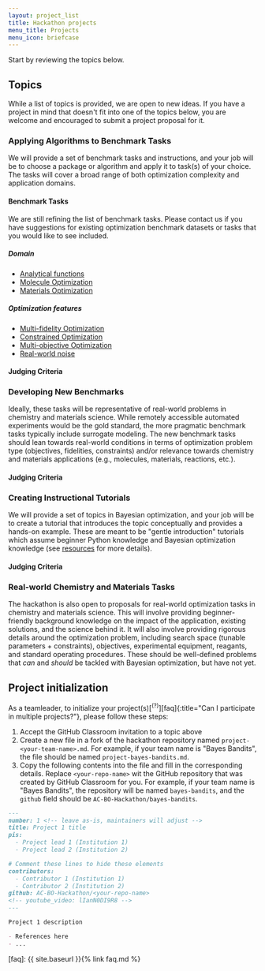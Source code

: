```yaml
---
layout: project_list
title: Hackathon projects
menu_title: Projects
menu_icon: briefcase
---
```


Start by reviewing the topics below.

## Topics

While a list of topics is provided, we are open to new ideas. If you have a project in mind that doesn't fit into one of the topics below, you are welcome and encouraged to submit a project proposal for it.

### Applying Algorithms to Benchmark Tasks

We will provide a set of benchmark tasks and instructions, and your job will be to choose a package or algorithm and apply it to task(s) of your choice. The tasks will cover a broad range of both optimization complexity and application domains.

#### Benchmark Tasks

We are still refining the list of benchmark tasks. Please contact us if you have suggestions for existing optimization benchmark datasets or tasks that you would like to see included.

##### Domain

- [Analytical functions]()
- [Molecule Optimization]()
- [Materials Optimization]()

##### Optimization features

- [Multi-fidelity Optimization]()
- [Constrained Optimization]()
- [Multi-objective Optimization]()
- [Real-world noise]()

#### Judging Criteria

### Developing New Benchmarks

Ideally, these tasks will be representative of real-world problems in chemistry and materials science. While remotely accessible automated experiments would be the gold standard, the more pragmatic benchmark tasks typically include surrogate modeling. The new benchmark tasks should lean towards real-world conditions in terms of optimization problem type (objectives, fidelities, constraints) and/or relevance towards chemistry and materials applications (e.g., molecules, materials, reactions, etc.).

#### Judging Criteria

### Creating Instructional Tutorials

We will provide a set of topics in Bayesian optimization, and your job will be to create a tutorial that introduces the topic conceptually and provides a hands-on example. These are meant to be "gentle introduction" tutorials which assume beginner Python knowledge and Bayesian optimization knowledge (see [resources](_/../resources.md) for more details).

#### Judging Criteria

### Real-world Chemistry and Materials Tasks

The hackathon is also open to proposals for real-world optimization tasks in chemistry and materials science. This will involve providing beginner-friendly background knowledge on the impact of the application, existing solutions, and the science behind it. It will also involve providing rigorous details around the optimization problem, including search space (tunable parameters + constraints), objectives, experimental equipment, reagants, and standard operating procedures. These should be well-defined problems that *can* and *should* be tackled with Bayesian optimization, but have not yet.

## Project initialization

As a teamleader, to initialize your project(s)[<sup>(?)</sup>][faq]{:title="Can I participate in multiple projects?"}, please follow these steps:
1. Accept the GitHub Classroom invitation to a topic above
2. Create a new file in a fork of the hackathon repository named `project-<your-team-name>.md`. For example, if your team name is "Bayes Bandits", the file should be named `project-bayes-bandits.md`.
3. Copy the following contents into the file and fill in the corresponding details. Replace `<your-repo-name>` wit the GitHub repository that was created by GitHub Classroom for you. For example, if your team name is "Bayes Bandits", the repository will be named `bayes-bandits`, and the `github` field should be `AC-BO-Hackathon/bayes-bandits`.

```markdown
---
number: 1 <!-- leave as-is, maintainers will adjust -->
title: Project 1 title
pis:
  - Project lead 1 (Institution 1)
  - Project lead 2 (Institution 2)

# Comment these lines to hide these elements
contributors:
  - Contributor 1 (Institution 1)
  - Contributor 2 (Institution 2)
github: AC-BO-Hackathon/<your-repo-name>
<!-- youtube_video: lIanN0DI9R8 -->
---

Project 1 description

- References here
- ...
```

[faq]: {{ site.baseurl }}{% link faq.md %}